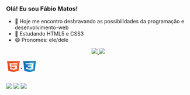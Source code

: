 ### Olá! Eu sou Fábio Matos!

- 🔭 Hoje me encontro desbravando as possibilidades da programação e desenvolvimento-web
- 🌱 Estudando HTML5 e CSS3
- 😄 Pronomes: ele/dele

<div align="center">
  <a href="https://github.com/Fabio-Matos1303">
  <img height="150em" src="https://github-readme-stats.vercel.app/api?username=fabio-matos1303&show_icons=true&theme=dark&include_all_commits=true&count_private=true"/>
  <img height="150em" src="https://github-readme-stats.vercel.app/api/top-langs/?username=fabio-matos1303&layout=compact&langs_count=7&theme=dark"/>
</div>
  
  <div style="display: inline_block"><br>
  <img align="center" alt="Fabio-HTML" height="30" width="40" src="https://raw.githubusercontent.com/devicons/devicon/master/icons/html5/html5-original.svg">
  <img align="center" alt="Fabio-CSS" height="30" width="40" src="https://raw.githubusercontent.com/devicons/devicon/master/icons/css3/css3-original.svg">
</div>
  
  ##

<div>
  <a href="https://www.instagram.com/oxe.binho/" target="_blank"><img src="https://img.shields.io/badge/-Instagram-%23E4405F?style=for-the-badge&logo=instagram&logoColor=white" target="_blank"></a>
  <a href = "mailto:fabiosmo123@gmail.com"><img src="https://img.shields.io/badge/-Gmail-%23333?style=for-the-badge&logo=gmail&logoColor=white" target="_blank"></a>
  <a href="https://www.linkedin.com/in/fabiosmo/" target="_blank"><img src="https://img.shields.io/badge/-LinkedIn-%230077B5?style=for-the-badge&logo=linkedin&logoColor=white" target="_blank"></a> 
</div>
